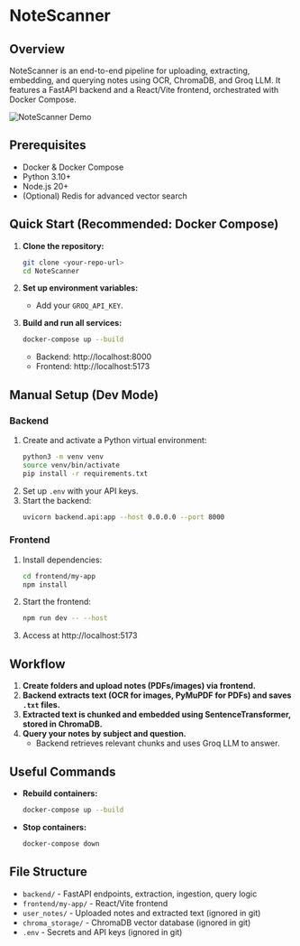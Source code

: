 # NoteScanner

## Overview
NoteScanner is an end-to-end pipeline for uploading, extracting, embedding, and querying notes using OCR, ChromaDB, and Groq LLM. It features a FastAPI backend and a React/Vite frontend, orchestrated with Docker Compose.

![NoteScanner Demo](noteScanner.png)

## Prerequisites
- Docker & Docker Compose
- Python 3.10+
- Node.js 20+
- (Optional) Redis for advanced vector search

## Quick Start (Recommended: Docker Compose)

1. **Clone the repository:**
	```sh
	git clone <your-repo-url>
	cd NoteScanner
	```

2. **Set up environment variables:**
	- Add your `GROQ_API_KEY`.

3. **Build and run all services:**
	```sh
	docker-compose up --build
	```
	- Backend: http://localhost:8000
	- Frontend: http://localhost:5173

## Manual Setup (Dev Mode)

### Backend
1. Create and activate a Python virtual environment:
	```sh
	python3 -m venv venv
	source venv/bin/activate
	pip install -r requirements.txt
	```
2. Set up `.env` with your API keys.
3. Start the backend:
	```sh
	uvicorn backend.api:app --host 0.0.0.0 --port 8000
	```

### Frontend
1. Install dependencies:
	```sh
	cd frontend/my-app
	npm install
	```
2. Start the frontend:
	```sh
	npm run dev -- --host
	```
3. Access at http://localhost:5173

## Workflow
1. **Create folders and upload notes (PDFs/images) via frontend.**
2. **Backend extracts text (OCR for images, PyMuPDF for PDFs) and saves `.txt` files.**
3. **Extracted text is chunked and embedded using SentenceTransformer, stored in ChromaDB.**
4. **Query your notes by subject and question.**
	- Backend retrieves relevant chunks and uses Groq LLM to answer.

## Useful Commands
- **Rebuild containers:**
  ```sh
  docker-compose up --build
  ```
- **Stop containers:**
  ```sh
  docker-compose down
  ```

## File Structure
- `backend/` - FastAPI endpoints, extraction, ingestion, query logic
- `frontend/my-app/` - React/Vite frontend
- `user_notes/` - Uploaded notes and extracted text (ignored in git)
- `chroma_storage/` - ChromaDB vector database (ignored in git)
- `.env` - Secrets and API keys (ignored in git)

